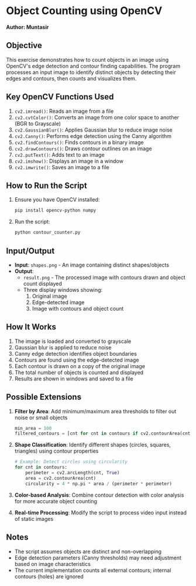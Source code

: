 # Object Counting using OpenCV
**Author: Muntasir**

## Objective
This exercise demonstrates how to count objects in an image using OpenCV's edge detection and contour finding capabilities. The program processes an input image to identify distinct objects by detecting their edges and contours, then counts and visualizes them.

## Key OpenCV Functions Used

1. `cv2.imread()`: Reads an image from a file
2. `cv2.cvtColor()`: Converts an image from one color space to another (BGR to Grayscale)
3. `cv2.GaussianBlur()`: Applies Gaussian blur to reduce image noise
4. `cv2.Canny()`: Performs edge detection using the Canny algorithm
5. `cv2.findContours()`: Finds contours in a binary image
6. `cv2.drawContours()`: Draws contour outlines on an image
7. `cv2.putText()`: Adds text to an image
8. `cv2.imshow()`: Displays an image in a window
9. `cv2.imwrite()`: Saves an image to a file

## How to Run the Script

1. Ensure you have OpenCV installed:
   ```bash
   pip install opencv-python numpy
   ```

2. Run the script:
   ```bash
   python contour_counter.py
   ```

## Input/Output

- **Input**: `shapes.png` - An image containing distinct shapes/objects
- **Output**: 
  - `result.png` - The processed image with contours drawn and object count displayed
  - Three display windows showing:
    1. Original image
    2. Edge-detected image
    3. Image with contours and object count

## How It Works

1. The image is loaded and converted to grayscale
2. Gaussian blur is applied to reduce noise
3. Canny edge detection identifies object boundaries
4. Contours are found using the edge-detected image
5. Each contour is drawn on a copy of the original image
6. The total number of objects is counted and displayed
7. Results are shown in windows and saved to a file

## Possible Extensions

1. **Filter by Area**: Add minimum/maximum area thresholds to filter out noise or small objects
   ```python
   min_area = 100
   filtered_contours = [cnt for cnt in contours if cv2.contourArea(cnt) > min_area]
   ```

2. **Shape Classification**: Identify different shapes (circles, squares, triangles) using contour properties
   ```python
   # Example: Detect circles using circularity
   for cnt in contours:
       perimeter = cv2.arcLength(cnt, True)
       area = cv2.contourArea(cnt)
       circularity = 4 * np.pi * area / (perimeter * perimeter)
   ```

3. **Color-based Analysis**: Combine contour detection with color analysis for more accurate object counting

4. **Real-time Processing**: Modify the script to process video input instead of static images

## Notes

- The script assumes objects are distinct and non-overlapping
- Edge detection parameters (Canny thresholds) may need adjustment based on image characteristics
- The current implementation counts all external contours; internal contours (holes) are ignored 